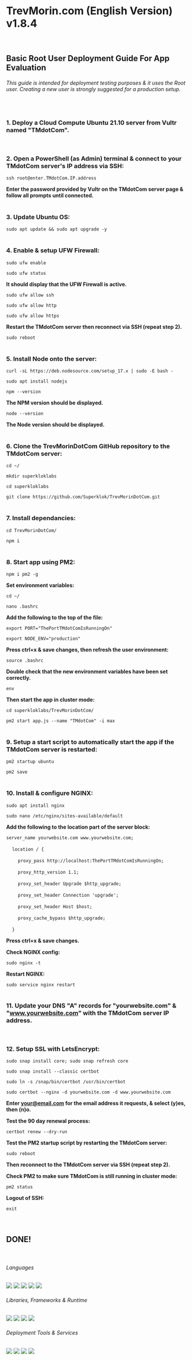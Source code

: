 # TrevMorin.com (English Version) v1.8.4
<br />

## Basic Root User Deployment Guide For App Evaluation
###### This guide is intended for deployment testing purposes & it uses the Root user. Creating a new user is strongly suggested for a production setup.
<br />

### 1. Deploy a Cloud Compute Ubuntu 21.10 server from Vultr named "TMdotCom".
<br />

### 2. Open a PowerShell (as Admin) terminal & connect to your TMdotCom server's IP address via SSH:
`ssh root@enter.TMdotCom.IP.address`
<br />

**Enter the password provided by Vultr on the TMdotCom server page & follow all prompts until connected.**
<br />
<br />

### 3. Update Ubuntu OS:
`sudo apt update && sudo apt upgrade -y`
<br />
<br />

### 4. Enable & setup UFW Firewall:
`sudo ufw enable`
<br />

`sudo ufw status`
<br />

**It should display that the UFW Firewall is active.**
<br />

`sudo ufw allow ssh`
<br />

`sudo ufw allow http`
<br />

`sudo ufw allow https`
<br />

**Restart the TMdotCom server then reconnect via SSH (repeat step 2).**
<br />

`sudo reboot`
<br />
<br />

### 5. Install Node onto the server:
`curl -sL https://deb.nodesource.com/setup_17.x | sudo -E bash -`
<br />

`sudo apt install nodejs`
<br />

`npm --version`
<br />

**The NPM version should be displayed.**
<br />

`node --version`
<br />

**The Node version should be displayed.**
<br />
<br />

### 6. Clone the TrevMorinDotCom GitHub repository to the TMdotCom server:
`cd ~/`
<br />

`mkdir superkloklabs`
<br />

`cd superkloklabs`
<br />

`git clone https://github.com/Superklok/TrevMorinDotCom.git`
<br />
<br />

### 7. Install dependancies:
`cd TrevMorinDotCom/`
<br />

`npm i`
<br />
<br />

### 8. Start app using PM2:
`npm i pm2 -g`
<br />

**Set environment variables:**
<br />

`cd ~/`
<br />

`nano .bashrc`
<br />

**Add the following to the top of the file:**
<br />

`export PORT="ThePortTMdotComIsRunningOn"`
<br />

`export NODE_ENV="production"`
<br />

**Press ctrl+x & save changes, then refresh the user environment:**
<br />

`source .bashrc`
<br />

**Double check that the new environment variables have been set correctly.**
<br />

`env`
<br />

**Then start the app in cluster mode:**
<br />

`cd superkloklabs/TrevMorinDotCom/`
<br />

`pm2 start app.js --name "TMdotCom" -i max`
<br />
<br />

### 9. Setup a start script to automatically start the app if the TMdotCom server is restarted:
`pm2 startup ubuntu`
<br />

`pm2 save`
<br />
<br />

### 10. Install & configure NGINX:
`sudo apt install nginx`
<br />

`sudo nano /etc/nginx/sites-available/default`
<br />

**Add the following to the location part of the server block:**
<br />

`server_name yourwebsite.com www.yourwebsite.com;`
<br />

&nbsp;&nbsp;&nbsp;&nbsp;`location / {`
<br />

&nbsp;&nbsp;&nbsp;&nbsp;&nbsp;&nbsp;&nbsp;&nbsp;`proxy_pass http://localhost:ThePortTMdotComIsRunningOn;`
<br />

&nbsp;&nbsp;&nbsp;&nbsp;&nbsp;&nbsp;&nbsp;&nbsp;`proxy_http_version 1.1;`
<br />

&nbsp;&nbsp;&nbsp;&nbsp;&nbsp;&nbsp;&nbsp;&nbsp;`proxy_set_header Upgrade $http_upgrade;`
<br />

&nbsp;&nbsp;&nbsp;&nbsp;&nbsp;&nbsp;&nbsp;&nbsp;`proxy_set_header Connection 'upgrade';`
<br />

&nbsp;&nbsp;&nbsp;&nbsp;&nbsp;&nbsp;&nbsp;&nbsp;`proxy_set_header Host $host;`
<br />

&nbsp;&nbsp;&nbsp;&nbsp;&nbsp;&nbsp;&nbsp;&nbsp;`proxy_cache_bypass $http_upgrade;`
<br />

&nbsp;&nbsp;&nbsp;&nbsp;`}`
<br />

**Press ctrl+x & save changes.**
<br />

**Check NGINX config:**
<br />

`sudo nginx -t`
<br />

**Restart NGINX:**
<br />

`sudo service nginx restart`
<br />
<br />

### 11. Update your DNS "A" records for "yourwebsite.com" & "www.yourwebsite.com" with the TMdotCom server IP address.
<br />

### 12. Setup SSL with LetsEncrypt:
`sudo snap install core; sudo snap refresh core`
<br />

`sudo snap install --classic certbot`
<br />

`sudo ln -s /snap/bin/certbot /usr/bin/certbot`
<br />

`sudo certbot --nginx -d yourwebsite.com -d www.yourwebsite.com`
<br />

**Enter your@email.com for the email address it requests, & select (y)es, then (n)o.**
<br />

**Test the 90 day renewal process:**
<br />

`certbot renew --dry-run`
<br />

**Test the PM2 startup script by restarting the TMdotCom server:**
<br />

`sudo reboot`
<br />

**Then reconnect to the TMdotCom server via SSH (repeat step 2).**
<br />

**Check PM2 to make sure TMdotCom is still running in cluster mode:**
<br />

`pm2 status`
<br />

**Logout of SSH:**
<br />

`exit`
<br />
<br />
<br />

## DONE!
<br />

###### Languages

[<img src="https://img.shields.io/badge/JavaScript-323330?style=for-the-badge&logo=javascript&logoColor=F7DF1E" />][javascript] [<img src="https://img.shields.io/badge/CSS3-1572B6?style=for-the-badge&logo=css3&logoColor=white" />][css] [<img src="https://img.shields.io/badge/HTML5-E34F26?style=for-the-badge&logo=html5&logoColor=white" />][html] [<img src="https://img.shields.io/badge/json-5E5C5C?style=for-the-badge&logo=json&logoColor=white" />][json] [<img src="https://img.shields.io/badge/Markdown-000000?style=for-the-badge&logo=markdown&logoColor=white" />][markdown]

###### Libraries, Frameworks & Runtime

[<img src="https://img.shields.io/badge/Express.js-000000?style=for-the-badge&logo=express&logoColor=white" />][express] [<img src="https://img.shields.io/badge/Bootstrap-563D7C?style=for-the-badge&logo=bootstrap&logoColor=white" />][bootstrap] [<img src="https://img.shields.io/badge/Node.js-339933?style=for-the-badge&logo=nodedotjs&logoColor=white" />][node] [<img src="https://img.shields.io/badge/npm-CB3837?style=for-the-badge&logo=npm&logoColor=white" />][npm]

###### Deployment Tools & Services

[<img src="https://img.shields.io/badge/Docker-2CA5E0?style=for-the-badge&logo=docker&logoColor=white" />][docker] [<img src="https://img.shields.io/badge/Nginx-009639?style=for-the-badge&logo=nginx&logoColor=white" />][nginx] [<img src="https://img.shields.io/static/v1?style=for-the-badge&message=Let%E2%80%99s+Encrypt&color=003A70&logo=Let%E2%80%99s+Encrypt&logoColor=FFFFFF&label=" />][letsencrypt] [<img src="https://img.shields.io/static/v1?style=for-the-badge&message=Vultr&color=007BFC&logo=Vultr&logoColor=FFFFFF&label=" />][vultr]

<br />
<br />

[javascript]: https://developer.mozilla.org/en-US/docs/Web/JavaScript
[css]: https://developer.mozilla.org/en-US/docs/Web/CSS
[html]: https://developer.mozilla.org/en-US/docs/Web/HTML
[json]: https://developer.mozilla.org/en-US/docs/Web/JavaScript/Reference/Global_Objects/JSON
[markdown]: https://www.markdownguide.org/getting-started/
[express]: https://expressjs.com/en/guide/routing.html
[bootstrap]: https://getbootstrap.com/docs/5.0/getting-started/introduction/
[node]: https://nodejs.org/en/docs/guides/
[npm]: https://docs.npmjs.com/cli/v7/commands/npm
[docker]: https://hub.docker.com/r/superklok/trevmorindotcom/tags
[nginx]: https://docs.nginx.com/
[letsencrypt]: https://certbot.eff.org/
[vultr]: https://www.vultr.com/